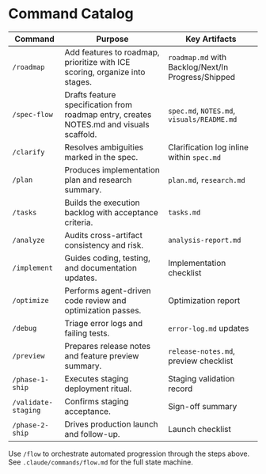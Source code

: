 ﻿# Command Catalog

| Command | Purpose | Key Artifacts |
|---------|---------|---------------|
| `/roadmap` | Add features to roadmap, prioritize with ICE scoring, organize into stages. | `roadmap.md` with Backlog/Next/In Progress/Shipped |
| `/spec-flow` | Drafts feature specification from roadmap entry, creates NOTES.md and visuals scaffold. | `spec.md`, `NOTES.md`, `visuals/README.md` |
| `/clarify` | Resolves ambiguities marked in the spec. | Clarification log inline within `spec.md` |
| `/plan` | Produces implementation plan and research summary. | `plan.md`, `research.md` |
| `/tasks` | Builds the execution backlog with acceptance criteria. | `tasks.md` |
| `/analyze` | Audits cross-artifact consistency and risk. | `analysis-report.md` |
| `/implement` | Guides coding, testing, and documentation updates. | Implementation checklist |
| `/optimize` | Performs agent-driven code review and optimization passes. | Optimization report |
| `/debug` | Triage error logs and failing tests. | `error-log.md` updates |
| `/preview` | Prepares release notes and feature preview summary. | `release-notes.md`, preview checklist |
| `/phase-1-ship` | Executes staging deployment ritual. | Staging validation record |
| `/validate-staging` | Confirms staging acceptance. | Sign-off summary |
| `/phase-2-ship` | Drives production launch and follow-up. | Launch checklist |

Use `/flow` to orchestrate automated progression through the steps above. See `.claude/commands/flow.md` for the full state machine.
